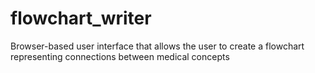 # flowchart_writer
Browser-based user interface that allows the user to create a flowchart representing connections between medical concepts
